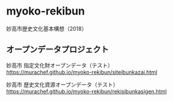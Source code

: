 # myoko-rekibun
妙高市歴史文化基本構想（2018）

## オープンデータプロジェクト

妙高市 指定文化財オープンデータ（テスト）
https://murachef.github.io/myoko-rekibun/siteibunkazai.html  

妙高市 歴史文化資源オープンデータ（テスト）
https://murachef.github.io/myoko-rekibun/rekisibunkasigen.html  


